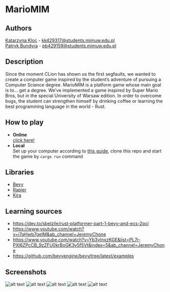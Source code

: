 # MarioMIM

## Authors
[Katarzyna Kloc](https://github.com/KatKlo) - kk429317@students.mimuw.edu.pl\
[Patryk Bundyra](https://github.com/PBundyra) - pb429159@students.mimuw.edu.pl

## Description
Since the moment CLion has shown us the first segfaults, we wanted to create a computer game inspired 
by the student’s adventure of pursuing a Computer Science degree. MarioMIM is a platform game whose 
main goal is to... get a degree. We’ve implemented a game inspired by Super Mario Bros, but in the 
special University of Warsaw edition. In order to overcome bugs, the student can strengthen himself 
by drinking coffee or learning the best programming language in the world - Rust.

## How to play
- **Online**\
[click here!](https://pbundyra.github.io/wasm-deploy/)
- **Local**\
Set up your computer according to [this guide](https://bevyengine.org/learn/book/getting-started/setup/), 
clone this repo and start the game by `cargo run` command

## Libraries
- [Bevy](https://bevyengine.org)
- [Rapier](https://rapier.rs)
- [Kira](https://github.com/tesselode/kira)

## Learning sources
- https://dev.to/sbelzile/rust-platformer-part-1-bevy-and-ecs-2pci
- https://www.youtube.com/watch?v=j7qHwb7geIM&ab_channel=JeremyChone
- https://www.youtube.com/watch?v=Yb3vInxzKGE&list=PL7r-PXl6ZPcCB_9zZFU0krBoGK3y5f5Vt&index=5&ab_channel=JeremyChone
- https://github.com/bevyengine/bevy/tree/latest/examples

## Screenshots
![alt text](./readme-photos/main-menu.png)
![alt text](./readme-photos/game.png)
![alt text](./readme-photos/shooting.png)
![alt text](./readme-photos/valgrind.png)
![alt text](./readme-photos/fail-menu.png)
